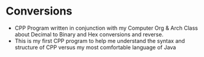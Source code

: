 # Conversions
- CPP Program written in conjunction with my Computer Org & Arch Class about Decimal to Binary and Hex conversions and reverse.
- This is my first CPP program to help me understand the syntax and structure of CPP versus my most comfortable language of Java
